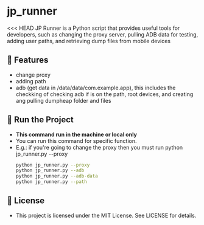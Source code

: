 # jp_runner
<<< HEAD JP Runner is a Python script that provides useful tools for developers, such as changing the proxy server, pulling ADB data for testing, adding user paths, and retrieving dump files from mobile devices



## 📌 Features
- change proxy
- adding path
- adb (get data in /data/data/com.example.app), this includes the checkking of checking adb if is on the path, root devices, and creating ang pulling dumpheap folder and files

## 🚀 Run the Project
- **This command run in the machine or local only**
- You can run this command for specific function.
- E.g.: if you're going to change the proxy then you must run python jp_runner.py --proxy
    ```sh
    python jp_runner.py --proxy
    python jp_runner.py --adb
    python jp_runner.py --adb-data
    python jp_runner.py --path


## 📜 License
- This project is licensed under the MIT License. See LICENSE for details.
